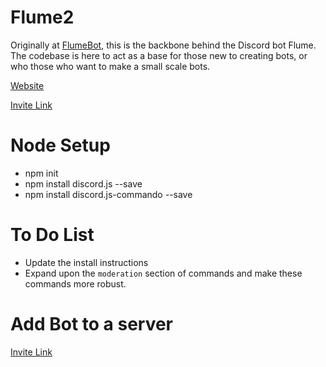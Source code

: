 # Flume2
Originally at [FlumeBot](https://github.com/anonfoxer/FlumeBot), this is the backbone behind the Discord bot Flume. The codebase is here to act as a base for those new to creating bots, or who those who want to make a small scale bots.

[Website](https://sites.google.com/view/flumebot/)

[Invite Link](https://discordapp.com/oauth2/authorize?client_id=662760640242384904&scope=bot&permissions=2146958591)

# Node Setup
- npm init
- npm install discord.js --save
- npm install discord.js-commando --save

# To Do List
- Update the install instructions
- Expand upon the `moderation` section of commands and make these commands more robust.

# Add Bot to a server
[Invite Link](https://discordapp.com/oauth2/authorize?client_id=662760640242384904&scope=bot&permissions=2146958591)
